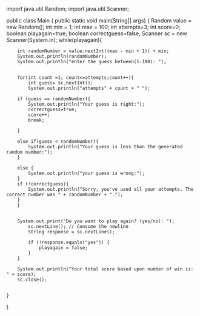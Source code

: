 import java.util.Random;
import java.util.Scanner;

public class Main {
    public static void main(String[] args) {
        Random value = new Random();
        int min = 1;
        int max = 100;
        int attempts=3;
        int score=0;
        boolean playagain=true;
        boolean correctguess=false;
        Scanner sc = new Scanner(System.in);
        while(playagain){
            
        
        int randomNumber = value.nextInt((max - min + 1)) + min;
        System.out.println(randomNumber);
        System.out.println("enter the guess between(1-100): ");
    
        
        for(int count =1; count<=attempts;count++){
            int guess= sc.nextInt();
            System.out.println("attempts" + count + " ");
        
        if (guess == randomNumber){
            System.out.println("Your guess is right:");
            correctguess=true;
            score++;
            break;
            
        }
    
        else if(guess < randomNumber){
            System.out.println("Your guess is less than the generated random number:");
        }
        
        else {
            System.out.println("your guess is wrong:");
        }
        if (!correctguess){
            System.out.println("Sorry, you've used all your attempts. The correct number was " + randomNumber + ".");
        }
        }
        
        
        System.out.print("Do you want to play again? (yes/no): ");
            sc.nextLine(); // Consume the newline
            String response = sc.nextLine();

            if (!response.equals("yes")) {
                playagain = false;
            }
        }

        System.out.println("Your total score based upon number of win is: " + score);
        sc.close();
        
      
    }
}
